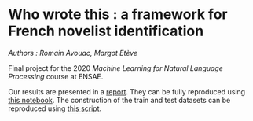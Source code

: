 # Who wrote this : a framework for French novelist identification

*Authors : Romain Avouac, Margot Etève*

Final project for the 2020 *Machine Learning for Natural Language Processing* course at ENSAE.

Our results are presented in a [report](https://github.com/meteve/NLP_project/blob/master/report.pdf). They can be fully reproduced using [this notebook](https://github.com/meteve/NLP_project/blob/master/report.pdf). The construction of the train and test datasets can be reproduced using [this script](https://github.com/meteve/NLP_project/blob/master/scripts/build_database.py).
